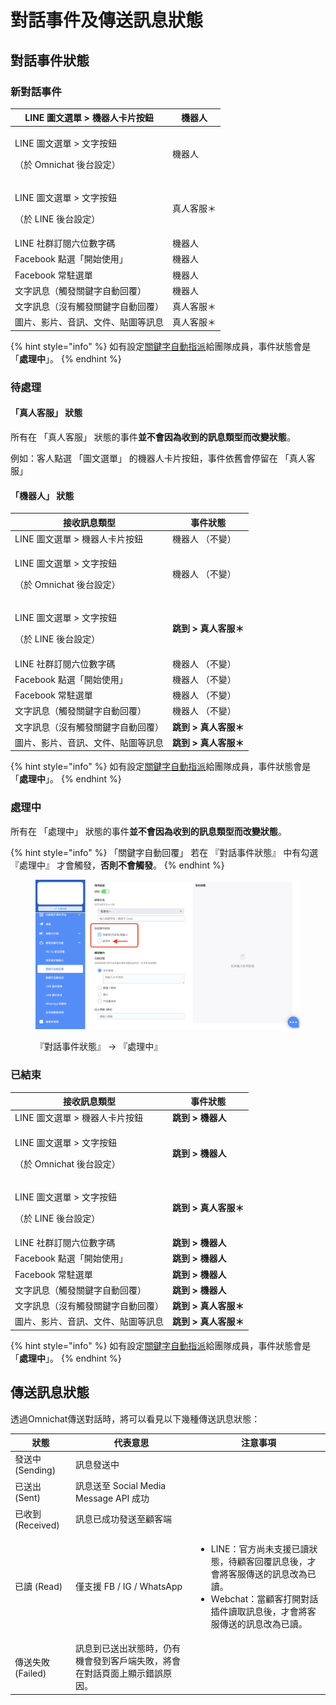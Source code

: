 # 對話事件及傳送訊息狀態

## 對話事件狀態

### 新對話事件

| LINE 圖文選單 > 機器人卡片按鈕                              | 機器人   |
| ------------------------------------------------ | ----- |
| <p>LINE 圖文選單 > 文字按鈕 </p><p>（於 Omnichat 後台設定）</p> | 機器人   |
| <p>LINE 圖文選單 > 文字按鈕 </p><p>（於 LINE 後台設定）</p>     | 真人客服＊ |
| LINE 社群訂閱六位數字碼                                   | 機器人   |
| Facebook 點選「開始使用」                                | 機器人   |
| Facebook 常駐選單                                    | 機器人   |
| 文字訊息（觸發關鍵字自動回覆）                                  | 機器人   |
| 文字訊息（沒有觸發關鍵字自動回覆）                                | 真人客服＊ |
| 圖片、影片、音訊、文件、貼圖等訊息                                | 真人客服＊ |

{% hint style="info" %}
如有設定[關鍵字自動指派](https://docs.omnichat.ai/features/marketing/guan-jian-zi-zi-dong-zhi-pai-2.0)給團隊成員，事件狀態會是 「**處理中**」。
{% endhint %}

### 待處理

#### 「真人客服」 狀態

所有在 「真人客服」 狀態的事件**並不會因為收到的訊息類型而改變狀態**。

例如：客人點選 「圖文選單」 的機器人卡片按鈕，事件依舊會停留在 「真人客服」

#### 「機器人」 狀態

| 接收訊息類型                                           | 事件狀態           |
| ------------------------------------------------ | -------------- |
| LINE 圖文選單 > 機器人卡片按鈕                              | 機器人 （不變）       |
| <p>LINE 圖文選單 > 文字按鈕 </p><p>（於 Omnichat 後台設定）</p> | 機器人 （不變）       |
| <p>LINE 圖文選單 > 文字按鈕 </p><p>（於 LINE 後台設定）</p>     | **跳到 > 真人客服＊** |
| LINE 社群訂閱六位數字碼                                   | 機器人 （不變）       |
| Facebook 點選「開始使用」                                | 機器人 （不變）       |
| Facebook 常駐選單                                    | 機器人 （不變）       |
| 文字訊息（觸發關鍵字自動回覆）                                  | 機器人 （不變）       |
| 文字訊息（沒有觸發關鍵字自動回覆）                                | **跳到 > 真人客服＊** |
| 圖片、影片、音訊、文件、貼圖等訊息                                | **跳到 > 真人客服＊** |

{% hint style="info" %}
如有設定[關鍵字自動指派](https://docs.omnichat.ai/features/marketing/guan-jian-zi-zi-dong-zhi-pai-2.0)給團隊成員，事件狀態會是 「**處理中**」。
{% endhint %}

### 處理中

所有在 「處理中」 狀態的事件**並不會因為收到的訊息類型而改變狀態**。

{% hint style="info" %}
「關鍵字自動回覆」 若在 『對話事件狀態』 中有勾選 『處理中』 才會觸發，**否則不會觸發**。
{% endhint %}

<figure><img src="../../.gitbook/assets/image (465).png" alt=""><figcaption><p> 『對話事件狀態』 → 『處理中』 </p></figcaption></figure>

### 已結束

| 接收訊息類型                                           | 事件狀態           |
| ------------------------------------------------ | -------------- |
| LINE 圖文選單 > 機器人卡片按鈕                              | **跳到 > 機器人**   |
| <p>LINE 圖文選單 > 文字按鈕 </p><p>（於 Omnichat 後台設定）</p> | **跳到 > 機器人**   |
| <p>LINE 圖文選單 > 文字按鈕 </p><p>（於 LINE 後台設定）</p>     | **跳到 > 真人客服＊** |
| LINE 社群訂閱六位數字碼                                   | **跳到 > 機器人**   |
| Facebook 點選「開始使用」                                | **跳到 > 機器人**   |
| Facebook 常駐選單                                    | **跳到 > 機器人**   |
| 文字訊息（觸發關鍵字自動回覆）                                  | **跳到 > 機器人**   |
| 文字訊息（沒有觸發關鍵字自動回覆）                                | **跳到 > 真人客服＊** |
| 圖片、影片、音訊、文件、貼圖等訊息                                | **跳到 > 真人客服＊** |

{% hint style="info" %}
如有設定[關鍵字自動指派](https://docs.omnichat.ai/features/marketing/guan-jian-zi-zi-dong-zhi-pai-2.0)給團隊成員，事件狀態會是「**處理中**」。
{% endhint %}

## 傳送訊息狀態

透過Omnichat傳送對話時，將可以看見以下幾種傳送訊息狀態：

| 狀態             | 代表意思                                  | 注意事項                                                                                                      |
| -------------- | ------------------------------------- | --------------------------------------------------------------------------------------------------------- |
| 發送中 (Sending)  | 訊息發送中                                 |                                                                                                           |
| 已送出 (Sent)     | 訊息送至 Social Media Message API 成功      |                                                                                                           |
| 已收到 (Received) | 訊息已成功發送至顧客端                           |                                                                                                           |
| 已讀 (Read)      | 僅支援 FB / IG / WhatsApp                | <ul><li>LINE：官方尚未支援已讀狀態，待顧客回覆訊息後，才會將客服傳送的訊息改為已讀。</li><li>Ｗebchat：當顧客打開對話插件讀取訊息後，才會將客服傳送的訊息改為已讀。</li></ul> |
| 傳送失敗 (Failed)  | 訊息到已送出狀態時，仍有機會發到客戶端失敗，將會在對話頁面上顯示錯誤原因。 |                                                                                                           |
